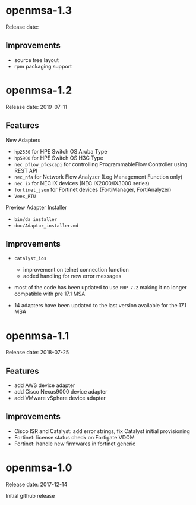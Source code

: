 openmsa-1.3
===========

Release date:


Improvements
------------

- source tree layout
- rpm packaging support


openmsa-1.2
===========

Release date: 2019-07-11

Features
--------

New Adapters

- `hp2530` for HPE Switch OS Aruba Type
- `hp5900` for HPE Switch OS H3C Type
- `nec_pflow_pfcscapi` for controlling ProgrammableFlow Controller using REST API
- `nec_nfa` for Network Flow Analyzer (Log Management Function only)
- `nec_ix` for NEC IX devices (NEC IX2000/IX3000 series)
- `fortinet_json` for Fortinet devices (FortiManager, FortiAnalyzer)
- `Veex_RTU`


Preview Adapter Installer

- `bin/da_installer`
- `doc/Adaptor_installer.md`


Improvements
------------

- `catalyst_ios`
  - improvement on telnet connection function
  - added handling for new error messages

- most of the code has been updated to use `PHP 7.2`
  making it no longer compatible with pre 17.1 MSA

- 14 adapters have been updated to the last version
  available for the 17.1 MSA


openmsa-1.1
===========

Release date: 2018-07-25

Features
--------

- add AWS device adapter
- add Cisco Nexus9000 device adapter
- add VMware vSphere device adapter

Improvements
------------

- Cisco ISR and Catalyst: add error strings, fix Catalyst initial provisioning
- Fortinet: license status check on Fortigate VDOM
- Fortinet: handle new firmwares in fortinet generic


openmsa-1.0
===========

Release date: 2017-12-14

Initial github release
